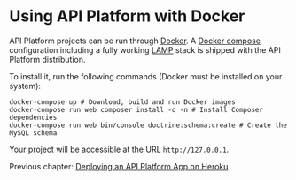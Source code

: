 # Using API Platform with Docker

API Platform projects can be run through [Docker](https://www.docker.com/).
A [Docker compose](https://docs.docker.com/compose/) configuration including a fully working [LAMP](https://en.wikipedia.org/wiki/LAMP_(software_bundle))
stack is shipped with the API Platform distribution.

To install it, run the following commands (Docker must be installed on your system):

    docker-compose up # Download, build and run Docker images
    docker-compose run web composer install -o -n # Install Composer dependencies
    docker-compose run web bin/console doctrine:schema:create # Create the MySQL schema

Your project will be accessible at the URL `http://127.0.0.1`.

Previous chapter: [Deploying an API Platform App on Heroku](heroku.md)
